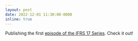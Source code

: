 ```yaml
---
layout: post
date: 2022-12-01 11:30:00-0000
inline: true
---
```


Publishing the first <a href='https://www.youtube.com/watch?v=WQFn58gFhaM'>episode of the IFRS 17 Series</a>. Check it out!
